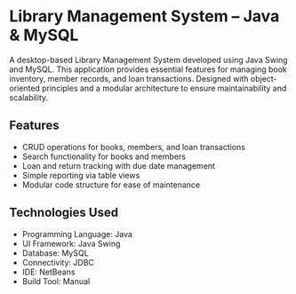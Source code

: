 # Library Management System – Java & MySQL

A desktop-based Library Management System developed using Java Swing and MySQL. This application provides essential features for managing book inventory, member records, and loan transactions. Designed with object-oriented principles and a modular architecture to ensure maintainability and scalability.

## Features

- CRUD operations for books, members, and loan transactions
- Search functionality for books and members
- Loan and return tracking with due date management
- Simple reporting via table views
- Modular code structure for ease of maintenance

## Technologies Used

- Programming Language: Java
- UI Framework: Java Swing
- Database: MySQL
- Connectivity: JDBC
- IDE: NetBeans
- Build Tool: Manual
